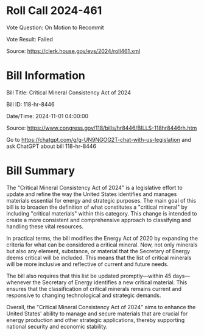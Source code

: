 # Roll Call 2024-461

Vote Question: On Motion to Recommit

Vote Result: Failed

Source: https://clerk.house.gov/evs/2024/roll461.xml

# Bill Information

Bill Title: Critical Mineral Consistency Act of 2024

Bill ID: 118-hr-8446

Date/Time: 2024-11-01 04:00:00

Source: https://www.congress.gov/118/bills/hr8446/BILLS-118hr8446rh.htm

Go to https://chatgpt.com/g/g-UN9NGOG2T-chat-with-us-legislation and ask ChatGPT about bill 118-hr-8446

# Bill Summary
The "Critical Mineral Consistency Act of 2024" is a legislative effort to update and refine the way the United States identifies and manages materials essential for energy and strategic purposes. The main goal of this bill is to broaden the definition of what constitutes a "critical mineral" by including "critical materials" within this category. This change is intended to create a more consistent and comprehensive approach to classifying and handling these vital resources.

In practical terms, the bill modifies the Energy Act of 2020 by expanding the criteria for what can be considered a critical mineral. Now, not only minerals but also any element, substance, or material that the Secretary of Energy deems critical will be included. This means that the list of critical minerals will be more inclusive and reflective of current and future needs.

The bill also requires that this list be updated promptly—within 45 days—whenever the Secretary of Energy identifies a new critical material. This ensures that the classification of critical minerals remains current and responsive to changing technological and strategic demands.

Overall, the "Critical Mineral Consistency Act of 2024" aims to enhance the United States' ability to manage and secure materials that are crucial for energy production and other strategic applications, thereby supporting national security and economic stability.
